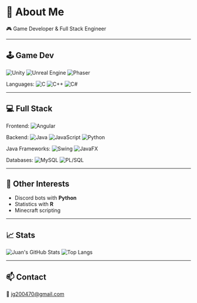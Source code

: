 # 👋 About Me

🎮 Game Developer & Full Stack Engineer

---

## 🕹️ Game Dev

![Unity](https://img.shields.io/badge/Unity-000000?style=flat&logo=unity&logoColor=white)
![Unreal Engine](https://img.shields.io/badge/Unreal-313131?style=flat&logo=unrealengine&logoColor=white)
![Phaser](https://img.shields.io/badge/Phaser-1a1a1a?style=flat&logo=phaser&logoColor=white)

Languages:
![C](https://img.shields.io/badge/C-00599C?style=flat&logo=c&logoColor=white)
![C++](https://img.shields.io/badge/C++-00599C?style=flat&logo=c%2B%2B&logoColor=white)
![C#](https://img.shields.io/badge/CSharp-239120?style=flat&logo=c-sharp&logoColor=white)

---

## 💻 Full Stack

Frontend:
![Angular](https://img.shields.io/badge/Angular-DD0031?style=flat&logo=angular&logoColor=white)

Backend:
![Java](https://img.shields.io/badge/Java-007396?style=flat&logo=java&logoColor=white)
![JavaScript](https://img.shields.io/badge/JavaScript-F7DF1E?style=flat&logo=javascript&logoColor=black)
![Python](https://img.shields.io/badge/Python-3776AB?style=flat&logo=python&logoColor=white)

Java Frameworks:
![Swing](https://img.shields.io/badge/Swing-007396?style=flat)
![JavaFX](https://img.shields.io/badge/JavaFX-007396?style=flat)

Databases:
![MySQL](https://img.shields.io/badge/MySQL-4479A1?style=flat&logo=mysql&logoColor=white)
![PL/SQL](https://img.shields.io/badge/PLSQL-F80000?style=flat)

---

## 🤖 Other Interests

- Discord bots with **Python**
- Statistics with **R**
- Minecraft scripting

---

## 📈 Stats

![Juan's GitHub Stats](https://github-readme-stats.vercel.app/api?username=juangg11&show_icons=true&theme=tokyonight)
![Top Langs](https://github-readme-stats.vercel.app/api/top-langs/?username=juangg11&layout=compact&theme=tokyonight)

---

## 📫 Contact

📧 jg200470@gmail.com
